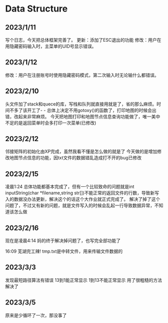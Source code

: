 # Data Structure
2023/1/11
-------------
写个日志，今天把总体框架完善了。
更新：添加了ESC退出的功能
修改：用户在用隐藏密码输入时，主菜单的UID号显示错误。

2023/1/12
--------------
修改：用户在注册账号时使用隐藏密码模式，第二次输入时无论输什么都错误。

2023/2/10
--------------------------
头文件加了stack和quece的库，写栈和队列就直接用就是了，省的那么麻烦。时间不多了该开工了- -
总体上决定不用gotoxy()的函数了，打印地图的时候会出错，改起来非常麻烦。
今天把地图打印和地图节点信息查询功能做了，唯一美中不足的是返回菜单时会多打印一次菜单(已修改)

2023/2/12
-----------------------------
邻接矩阵的初始化由XP完成，虽然我看不懂是怎么做的就是了
今天做的是增加修改地图节点信息的功能，因txt文件的数据错乱造成打不开的bug已修改

2023/2/15
-----------------------------
凌晨1:24 
总体功能都基本完成了，但有一个比较致命的问题就是int inputString(char *filename,string str[])不能正常的返回文件的行数，导致新写入的数据没办法更新，解决这个的话这个大作业就正式完成了。
解决了掉了这个问题了，不过又有新的问题，就是文件写入的时候会乱起一行导致数据异常，不知道该怎么做

2023/2/16
------------------------
现在是凌晨4:14
妈的终于解决掉问题了，也写完全部功能了

16:09
芜湖完工辣!
tmp.txt是中转文件，用来传输文件数据的

2023/3/3
-----------------------------
发现最短路径算法有错误
13到1能正常显示 1到13不能正常显示
用了很粗糙的方法解决了

2023/3/5
-------------------------------
原来是少循环了一次，那没事了
